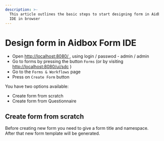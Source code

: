 ```yaml
---
description: >-
  This article outlines the basic steps to start designing form in Aidbox Form
  IDE in browser
---
```


# Design form in Aidbox Form IDE

* Open  [http://localhost:8080/ ](http://localhost:8080/), using login / passwod  - admin / admin
* Go to forms by pressing the button `Forms` (or by visiting [http://localhost:8080/ui/sdc](http://localhost:8080/ui/sdc) )
* Go to the `Forms & Workflows` page
* Press on `Create Form` button

You have two options available:

* Create form from scratch
* Create form from Questionnaire

## Create form from scratch

Before creating new form you need to give a form title and namespace. After that new form template will be generated.
